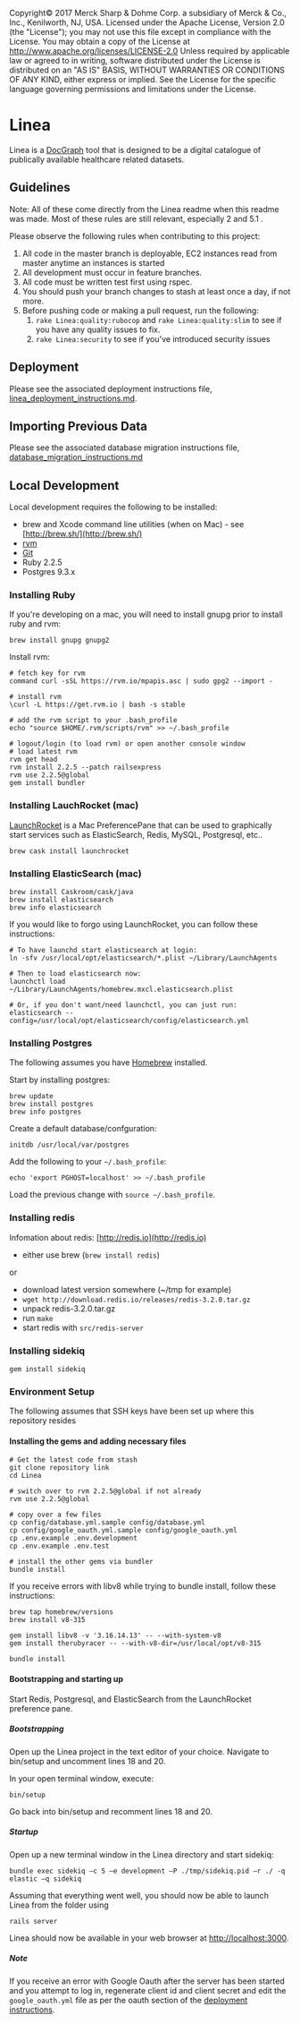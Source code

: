 Copyright© 2017 Merck Sharp & Dohme Corp. a subsidiary of Merck & Co., Inc., Kenilworth, NJ, USA.  Licensed under the Apache License, Version 2.0 (the "License");    you may not use this file except in compliance with the License.    You may obtain a copy of the License at       http://www.apache.org/licenses/LICENSE-2.0     Unless required by applicable law or agreed to in writing, software    distributed under the License is distributed on an "AS IS" BASIS,    WITHOUT WARRANTIES OR CONDITIONS OF ANY KIND, either express or implied.    See the License for the specific language governing permissions and    limitations under the License. 


Linea
========
Linea is a [DocGraph](https://www.docgraph.com/) tool that is designed to be a digital catalogue of publically available healthcare related datasets.


## Guidelines
Note: All of these come directly from the Linea readme when this readme was made. Most of these rules are still relevant, especially 2 and 5.1 .

Please observe the following rules when contributing to this project:

1. All code in the master branch is deployable, EC2 instances read from master anytime an instances is started
2. All development must occur in feature branches.
3. All code must be written test first using rspec.
4. You should push your branch changes to stash at least once a day, if not more.
5. Before pushing code or making a pull request, run the following:
	1. ` rake Linea:quality:rubocop ` and ` rake Linea:quality:slim ` to see if you have any quality issues to fix. 
	2. ` rake Linea:security ` to see if you've introduced security issues




## Deployment

Please see the associated deployment instructions file, [linea\_deployment\_instructions.md](./linea_docs/linea_deployment_instructions.md). 

## Importing Previous Data
Please see the associated database migration instructions file, [database\_migration\_instructions.md](./linea_docs/database_migration_instructions.md)

## Local Development
Local development requires the following to be installed:

 * brew and Xcode command line utilities (when on Mac) - see [http://brew.sh/](http://brew.sh/)
 * [rvm](https://rvm.io/)
 * [Git](http://git-scm.com/)
 * Ruby 2.2.5
 * Postgres 9.3.x

### Installing Ruby
If you're developing on a mac, you will need to install gnupg prior to install ruby and rvm:

```
brew install gnupg gnupg2
```

Install rvm:

```
# fetch key for rvm
command curl -sSL https://rvm.io/mpapis.asc | sudo gpg2 --import -

# install rvm
\curl -L https://get.rvm.io | bash -s stable

# add the rvm script to your .bash_profile 
echo "source $HOME/.rvm/scripts/rvm" >> ~/.bash_profile

# logout/login (to load rvm) or open another console window
# load latest rvm
rvm get head
rvm install 2.2.5 --patch railsexpress
rvm use 2.2.5@global
gem install bundler
```

### Installing LauchRocket (mac)
[LaunchRocket](https://github.com/jimbojsb/launchrocket) is a Mac PreferencePane that can be used to graphically start services such as ElasticSearch, Redis, MySQL, Postgresql, etc.. 

```
brew cask install launchrocket 
```

### Installing ElasticSearch (mac)

```
brew install Caskroom/cask/java
brew install elasticsearch
brew info elasticsearch
```

If you would like to forgo using LaunchRocket, you can follow these instructions:

```
# To have launchd start elasticsearch at login:
ln -sfv /usr/local/opt/elasticsearch/*.plist ~/Library/LaunchAgents

# Then to load elasticsearch now:
launchctl load ~/Library/LaunchAgents/homebrew.mxcl.elasticsearch.plist

# Or, if you don't want/need launchctl, you can just run:
elasticsearch --config=/usr/local/opt/elasticsearch/config/elasticsearch.yml
```

### Installing Postgres
The following assumes you have [Homebrew](http://brew.sh/) installed.

Start by installing postgres:

```
brew update
brew install postgres
brew info postgres
```

Create a default database/confguration:

```
initdb /usr/local/var/postgres
```

Add the following to your ` ~/.bash_profile `:

```
echo 'export PGHOST=localhost' >> ~/.bash_profile
```

Load the previous change with ` source ~/.bash_profile `.

### Installing redis
Infomation about redis: [http://redis.io](http://redis.io)

* either use brew (` brew install redis `)

or

* download latest version somewhere (~/tmp for example)
* ` wget http://download.redis.io/releases/redis-3.2.0.tar.gz `
* unpack redis-3.2.0.tar.gz
* run ` make `
* start redis with ` src/redis-server `

### Installing sidekiq
```
gem install sidekiq
```

### Environment Setup
The following assumes that SSH keys have been set up where this repository resides

#### Installing the gems and adding necessary files
```
# Get the latest code from stash
git clone repository link
cd Linea

# switch over to rvm 2.2.5@global if not already
rvm use 2.2.5@global

# copy over a few files
cp config/database.yml.sample config/database.yml
cp config/google_oauth.yml.sample config/google_oauth.yml
cp .env.example .env.development 
cp .env.example .env.test

# install the other gems via bundler
bundle install
```

If you receive errors with libv8 while trying to bundle install, follow these instructions:

```
brew tap homebrew/versions
brew install v8-315

gem install libv8 -v '3.16.14.13' -- --with-system-v8
gem install therubyracer -- --with-v8-dir=/usr/local/opt/v8-315

bundle install
```

#### Bootstrapping and starting up
Start Redis, Postgresql, and ElasticSearch from the LaunchRocket preference pane. 

##### Bootstrapping
Open up the Linea project in the text editor of your choice. Navigate to bin/setup and uncomment lines 18 and 20.

In your open terminal window, execute:

`bin/setup`

Go back into bin/setup and recomment lines 18 and 20.

##### Startup
Open up a new terminal window in the Linea directory and start sidekiq:
```
bundle exec sidekiq –c 5 –e development –P ./tmp/sidekiq.pid –r ./ -q elastic –q sidekiq
```

Assuming that everything went well, you should now be able to launch Linea from the folder using 

`rails server`

Linea should now be available in your web browser at [http://localhost:3000](http://localhost:3000).


##### Note
If you receive an error with Google Oauth after the server has been started and you attempt to log in, regenerate client id and client secret and edit the `google_oauth.yml` file as per the oauth section of the [deployment instructions](./linea_docs/linea_deployment_instructions.md).

